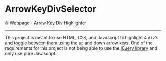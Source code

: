 # ArrowKeyDivSelector
🌐 Webpage - Arrow Key Div Highlighter

---
This project is meant to use HTML, CSS, and Javascript to highlight 4 `div`'s and toggle between them using the up and down arrow keys. One of the requirements for this project is not being able to use the [jQuery library](https://jquery.com) and only use pure Javascript.
